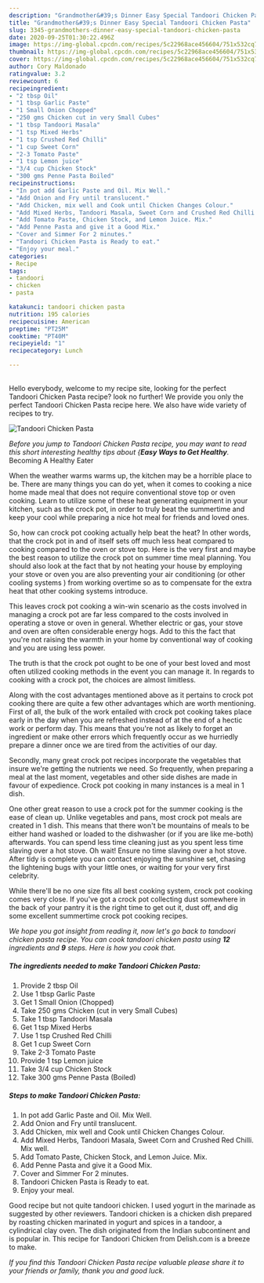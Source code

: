 ```yaml
---
description: "Grandmother&#39;s Dinner Easy Special Tandoori Chicken Pasta"
title: "Grandmother&#39;s Dinner Easy Special Tandoori Chicken Pasta"
slug: 3345-grandmothers-dinner-easy-special-tandoori-chicken-pasta
date: 2020-09-25T01:30:22.496Z
image: https://img-global.cpcdn.com/recipes/5c22968ace456604/751x532cq70/tandoori-chicken-pasta-recipe-main-photo.jpg
thumbnail: https://img-global.cpcdn.com/recipes/5c22968ace456604/751x532cq70/tandoori-chicken-pasta-recipe-main-photo.jpg
cover: https://img-global.cpcdn.com/recipes/5c22968ace456604/751x532cq70/tandoori-chicken-pasta-recipe-main-photo.jpg
author: Cory Maldonado
ratingvalue: 3.2
reviewcount: 6
recipeingredient:
- "2 tbsp Oil"
- "1 tbsp Garlic Paste"
- "1 Small Onion Chopped"
- "250 gms Chicken cut in very Small Cubes"
- "1 tbsp Tandoori Masala"
- "1 tsp Mixed Herbs"
- "1 tsp Crushed Red Chilli"
- "1 cup Sweet Corn"
- "2-3 Tomato Paste"
- "1 tsp Lemon juice"
- "3/4 cup Chicken Stock"
- "300 gms Penne Pasta Boiled"
recipeinstructions:
- "In pot add Garlic Paste and Oil. Mix Well."
- "Add Onion and Fry until translucent."
- "Add Chicken, mix well and Cook until Chicken Changes Colour."
- "Add Mixed Herbs, Tandoori Masala, Sweet Corn and Crushed Red Chilli. Mix well."
- "Add Tomato Paste, Chicken Stock, and Lemon Juice. Mix."
- "Add Penne Pasta and give it a Good Mix."
- "Cover and Simmer For 2 minutes."
- "Tandoori Chicken Pasta is Ready to eat."
- "Enjoy your meal."
categories:
- Recipe
tags:
- tandoori
- chicken
- pasta

katakunci: tandoori chicken pasta 
nutrition: 195 calories
recipecuisine: American
preptime: "PT25M"
cooktime: "PT40M"
recipeyield: "1"
recipecategory: Lunch

---
```

<br>
Hello everybody, welcome to my recipe site, looking for the perfect Tandoori Chicken Pasta recipe? look no further! We provide you only the perfect Tandoori Chicken Pasta recipe here. We also have wide variety of recipes to try.
<br>


![Tandoori Chicken Pasta](https://img-global.cpcdn.com/recipes/5c22968ace456604/751x532cq70/tandoori-chicken-pasta-recipe-main-photo.jpg)

<i>Before you jump to Tandoori Chicken Pasta recipe, you may want to read this short interesting healthy tips about {<strong>Easy Ways to Get Healthy</strong>.</i>
Becoming A Healthy Eater


When the weather warms warms up, the kitchen may be a horrible place to be. There are many things you can do yet, when it comes to cooking a nice home made meal that does not require conventional stove top or oven cooking. Learn to utilize some of these heat generating equipment in your kitchen, such as the crock pot, in order to truly beat the summertime and keep your cool while preparing a nice hot meal for friends and loved ones.

So, how can crock pot cooking actually help beat the heat? In other words, that the crock pot in and of itself sets off much less heat compared to cooking compared to the oven or stove top. Here is the very first and maybe the best reason to utilize the crock pot on summer time meal planning. You should also look at the fact that by not heating your house by employing your stove or oven you are also preventing your air conditioning (or other cooling systems ) from working overtime so as to compensate for the extra heat that other cooking systems introduce.

This leaves crock pot cooking a win-win scenario as the costs involved in managing a crock pot are far less compared to the costs involved in operating a stove or oven in general. Whether electric or gas, your stove and oven are often considerable energy hogs. Add to this the fact that you're not raising the warmth in your home by conventional way of cooking and you are using less power.

 The truth is that the crock pot ought to be one of your best loved and most often utilized cooking methods in the event you can manage it. In regards to cooking with a crock pot, the choices are almost limitless.  



Along with the cost advantages mentioned above as it pertains to crock pot cooking there are quite a few other advantages which are worth mentioning. First of all, the bulk of the work entailed with crock pot cooking takes place early in the day when you are refreshed instead of at the end of a hectic work or perform day. This means that you're not as likely to forget an ingredient or make other errors which frequently occur as we hurriedly prepare a dinner once we are tired from the activities of our day.

Secondly, many great crock pot recipes incorporate the vegetables that insure we're getting the nutrients we need. So frequently, when preparing a meal at the last moment, vegetables and other side dishes are made in favour of expedience. Crock pot cooking in many instances is a meal in 1 dish.

One other great reason to use a crock pot for the summer cooking is the ease of clean up.  Unlike vegetables and pans, most crock pot meals are created in 1 dish. This means that there won't be mountains of meals to be either hand washed or loaded to the dishwasher (or if you are like me-both) afterwards. You can spend less time cleaning just as you spent less time slaving over a hot stove. Oh wait! Ensure no time slaving over a hot stove. After tidy is complete you can contact enjoying the sunshine set, chasing the lightening bugs with your little ones, or waiting for your very first celebrity.

While there'll be no one size fits all best cooking system, crock pot cooking comes very close. If you've got a crock pot collecting dust somewhere in the back of your pantry it is the right time to get out it, dust off, and dig some excellent summertime crock pot cooking recipes.


<i>We hope you got insight from reading it, now let's go back to tandoori chicken pasta recipe. You can cook tandoori chicken pasta using <strong>12</strong> ingredients and <strong>9</strong> steps. Here is how you cook that.
</i>

##### The ingredients needed to make Tandoori Chicken Pasta:

1. Provide 2 tbsp Oil
1. Use 1 tbsp Garlic Paste
1. Get 1 Small Onion (Chopped)
1. Take 250 gms Chicken (cut in very Small Cubes)
1. Take 1 tbsp Tandoori Masala
1. Get 1 tsp Mixed Herbs
1. Use 1 tsp Crushed Red Chilli
1. Get 1 cup Sweet Corn
1. Take 2-3 Tomato Paste
1. Provide 1 tsp Lemon juice
1. Take 3/4 cup Chicken Stock
1. Take 300 gms Penne Pasta (Boiled)


##### Steps to make Tandoori Chicken Pasta:

1. In pot add Garlic Paste and Oil. Mix Well.
1. Add Onion and Fry until translucent.
1. Add Chicken, mix well and Cook until Chicken Changes Colour.
1. Add Mixed Herbs, Tandoori Masala, Sweet Corn and Crushed Red Chilli. Mix well.
1. Add Tomato Paste, Chicken Stock, and Lemon Juice. Mix.
1. Add Penne Pasta and give it a Good Mix.
1. Cover and Simmer For 2 minutes.
1. Tandoori Chicken Pasta is Ready to eat.
1. Enjoy your meal.


Good recipe but not quite tandoori chicken. I used yogurt in the marinade as suggested by other reviewers. Tandoori chicken is a chicken dish prepared by roasting chicken marinated in yogurt and spices in a tandoor, a cylindrical clay oven. The dish originated from the Indian subcontinent and is popular in. This recipe for Tandoori Chicken from Delish.com is a breeze to make. 

<i>If you find this Tandoori Chicken Pasta recipe valuable please share it to your friends or family, thank you and good luck.</i>
